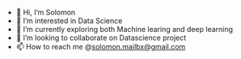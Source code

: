 - 👋 Hi, I’m Solomon
- 👀 I’m interested in Data Science
- 🌱 I’m currently exploring both Machine learing and deep learning
- 💞️ I’m looking to collaborate on Datascience project
- 📫 How to reach me @solomon.mailbx@gmail.com

<!---
solomon-data-ml/solomon-data-ml is a ✨ special ✨ repository because its `README.md` (this file) appears on your GitHub profile.
You can click the Preview link to take a look at your changes.
--->
